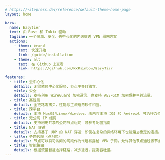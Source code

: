```yaml
---
# https://vitepress.dev/reference/default-theme-home-page
layout: home

hero:
  name: Easytier
  text: 由 Rust 和 Tokio 驱动
  tagline: 一个简单、安全、去中心化的内网穿透 VPN 组网方案
  actions:
    - theme: brand
      text: 快速开始
      link: /guide/installation
    - theme: alt
      text: 在 Github 上查看
      link: https://github.com/KKRainbow/EasyTier

features:
  - title: 去中心化
    details: 无需依赖中心化服务，节点平等且独立。
  - title: 安全
    details: 支持利用 WireGuard 加密通信，也支持 AES-GCM 加密保护中转流量。
  - title: 高性能
    details: 全链路零拷贝，性能与主流组网软件相当。
  - title: 跨平台
    details: 支持 MacOS/Linux/Windows，未来将支持 IOS 和 Android。可执行文件静态链接，部署简单。
  - title: 无公网 IP 组网
    details: 支持利用共享的公网节点组网，可参考配置指南
  - title: NAT 穿透
    details: 支持基于 UDP 的 NAT 穿透，即使在复杂的网络环境下也能建立稳定的连接。
  - title: 子网代理（点对网）
    details: 节点可以将可访问的网段作为代理暴露给 VPN 子网，允许其他节点通过该节点访问这些子网。
  - title: 智能路由
    details: 根据流量智能选择链路，减少延迟，提高吞吐量。
---
```


